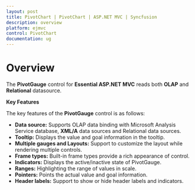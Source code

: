 ```yaml
---
layout: post
title: PivotChart | PivotChart | ASP.NET MVC | Syncfusion
description: overview
platform: ejmvc
control: PivotChart
documentation: ug
---
```


# Overview

The **PivotGauge** control for **Essential ASP.NET MVC** reads both **OLAP** and **Relational** datasource. 

**Key Features**

The key features of the **PivotGauge** control is as follows:

* **Data source:** Supports OLAP data binding with Microsoft Analysis Service database, **XML/A** data sources and Relational data sources.
* **Tooltip:** Displays the value and goal information in the tooltip.
* **Multiple gauges and Layouts:** Support to customize the layout while rendering multiple controls.
* **Frame types:** Built-in frame types provide a rich appearance of control.
* **Indicators:** Displays the active/inactive state of PivotGauge.
* **Ranges:** Highlighting the range of values in scale.
* **Pointers:**  Points the actual value and goal information.
* **Header labels:** Support to show or hide header labels and indicators.